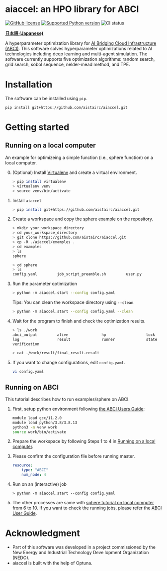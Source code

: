 # aiaccel: an HPO library for ABCI
[![GitHub license](https://img.shields.io/github/license/aistairc/aiaccel.svg)](https://github.com/aistairc/aiaccel)
[![Supported Python version](https://img.shields.io/badge/Python-3.8-blue)](https://github.com/aistairc/aiaccel)
![CI status](https://github.com/aistairc/aiaccel/actions/workflows/actions.yaml/badge.svg)

[**日本語  (Japanese)**](https://github.com/aistairc/aiaccel/blob/main/README_JP.md)


A hyperparameter optimization library for [AI Bridging Cloud Infrastructure (ABCI)](https://abci.ai/).
This software solves hyperparameter optimizations related to AI technologies including deep learning and multi-agent simulation.
The software currently supports five optimization algorithms: random search, grid search, sobol sequence, nelder-mead method, and TPE.

# Installation
The software can be installed using `pip`.
~~~
pip install git+https://github.com/aistairc/aiaccel.git
~~~

# Getting started

## Running on a local computer
An example for optimizeing a simple function (i.e., sphere function) on a local computer.


0. (Optional) Install [Virtualenv](https://virtualenv.pypa.io/en/latest/) and create a virtual environment. 
    ~~~bash
    > pip install virtualenv
    > virtualenv venv
    > source venv/bin/activate
    ~~~

1. Install `aiaccel`
    ~~~bash
    > pip install git+https://github.com/aistairc/aiaccel.git 
    ~~~

2. Create a workspace and copy the sphere example on the repository.
    ~~~bash
    > mkdir your_workspace_directory
    > cd your_workspace_directory
    > git clone https://github.com/aistairc/aiaccel.git 
    > cp -R ./aiaccel/examples .
    > cd examples
    > ls
    sphere

    > cd sphere
    > ls
    config.yaml         job_script_preamble.sh         user.py
    ~~~

3. Run the parameter optimization
    ~~~bash
    > python -m aiaccel.start --config config.yaml
    ~~~

    Tips: You can clean the workspace directory using `--clean`.
    ~~~bash
    > python -m aiaccel.start --config config.yaml --clean
    ~~~

4. Wait for the program to finish and check the optimization results.
    ~~~bash
    > ls ./work
    abci_output         alive               hp                  lock
    log                 result              runner              state
    verification

    > cat ./work/result/final_result.result
    ~~~

5. If you want to change configurations, edit `config.yaml`.
    ~~~bash
    vi config.yaml
    ~~~

## Running on ABCI
This tutorial describes how to run examples/sphere on ABCI.

1. First, setup python environment following [the ABCI Users Guide](https://docs.abci.ai/en/python/):
    ~~~bash
    module load gcc/11.2.0
    module load python/3.8/3.8.13
    python3 -m venv work
    source work/bin/activate
    ~~~

2. Prepare the workspace by following Steps 1 to 4 in [Running on a local computer](https://github.com/aistairc/aiaccel#Running-on-a-local-computer).

3. Please confirm the configuration file before running master.
    ```yaml
    resource:
        type: "ABCI"
        num_node: 4
    ```

4. Run on an (interactive) job
    ~~~
    > python -m aiaccel.start --config config.yaml
    ~~~

5. The other processes are same with [sphere tutorial on local computer](https://github.com/aistairc/aiaccel#sphere-tutorial-on-local-computer) from 6 to 10.
If you want to check the running jobs, please refer the [ABCI User Guide](https://docs.abci.ai/ja/).

# Acknowledgment
* Part of this software was developed in a project commissioned by the New Energy and Industrial Technology Deve
lopment Organization (NEDO).
* aiaccel is built with the help of Optuna.
